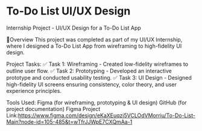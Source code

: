 # To-Do List UI/UX Design
Internship Project - UI/UX Design for a To-Do List App

🔹Overview
This project was completed as part of my UI/UX Internship, where I designed a To-Do List App from wireframing to high-fidelity UI design.

 Project Tasks:
✅ Task 1: Wireframing - Created low-fidelity wireframes to outline user flow.
✅ Task 2: Prototyping - Developed an interactive prototype and conducted usability testing.
✅ Task 3: UI Design - Designed high-fidelity UI screens ensuring consistency, color theory, and user experience principles.

Tools Used:
Figma (for wireframing, prototyping & UI design)
GitHub (for project documentation)
Figma Project Link:https://www.figma.com/design/eKaXEuqzj5VCLOdVMorriu/To-Do-List-Main?node-id=105-485&t=wTfrJJWpE7CXQmAa-1
